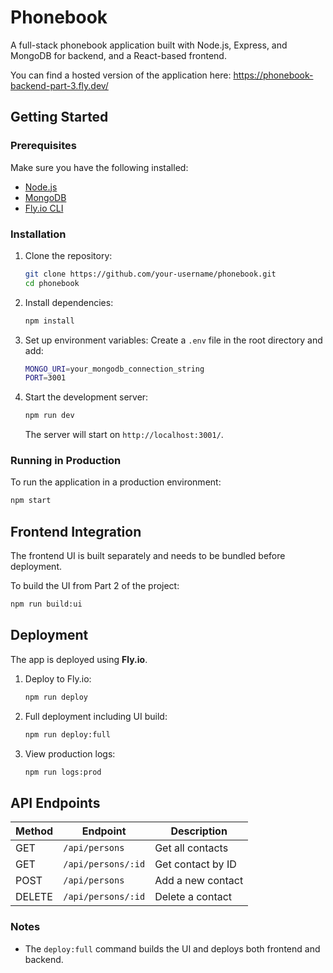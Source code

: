 # Phonebook

A full-stack phonebook application built with Node.js, Express, and MongoDB for backend, and a React-based frontend.

You can find a hosted version of the application here: https://phonebook-backend-part-3.fly.dev/
## Getting Started

### Prerequisites

Make sure you have the following installed:

- [Node.js](https://nodejs.org/) 
- [MongoDB](https://www.mongodb.com/) 
- [Fly.io CLI](https://fly.io/docs/hands-on/install-flyctl/)

### Installation

1. Clone the repository:
   ```sh
   git clone https://github.com/your-username/phonebook.git
   cd phonebook
   ```

2. Install dependencies:
   ```sh
   npm install
   ```

3. Set up environment variables:
   Create a `.env` file in the root directory and add:
   ```sh
   MONGO_URI=your_mongodb_connection_string
   PORT=3001
   ```

4. Start the development server:
   ```sh
   npm run dev
   ```

   The server will start on `http://localhost:3001/`.

### Running in Production

To run the application in a production environment:
```sh
npm start
```

## Frontend Integration

The frontend UI is built separately and needs to be bundled before deployment.

To build the UI from Part 2 of the project:
```sh
npm run build:ui
```
## Deployment

The app is deployed using **Fly.io**.

1. Deploy to Fly.io:
   ```sh
   npm run deploy
   ```

2. Full deployment including UI build:
   ```sh
   npm run deploy:full
   ```

3. View production logs:
   ```sh
   npm run logs:prod
   ```

## API Endpoints

| Method | Endpoint       | Description              |
|--------|--------------|--------------------------|
| GET    | `/api/persons` | Get all contacts        |
| GET    | `/api/persons/:id` | Get contact by ID  |
| POST   | `/api/persons` | Add a new contact       |
| DELETE | `/api/persons/:id` | Delete a contact    |

### Notes
- The `deploy:full` command builds the UI and deploys both frontend and backend.

